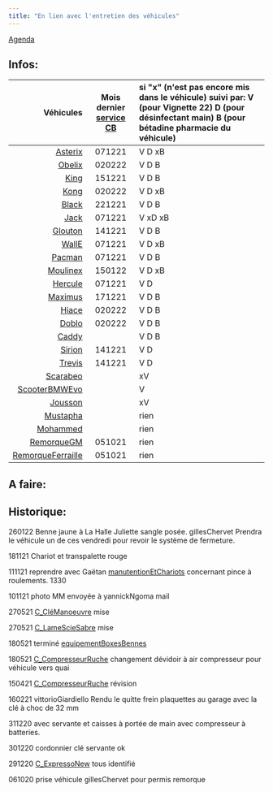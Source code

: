 ```yaml
---
title: "En lien avec l'entretien des véhicules"
---
```


[Agenda](notes/AgendaMaJournee.md) 
## Infos:
|Véhicules|Mois dernier [service CB](notes/equipements/vehicules/serviceCB.md)| si "x" (n'est pas encore mis dans le véhicule) suivi par: V (pour Vignette 22) D (pour désinfectant main) B (pour bétadine pharmacie du véhicule) |
|---:|:---:|:---|
|[Asterix](notes/equipements/vehicules/Asterix.md)|071221|V D xB| 
|[Obelix](notes/equipements/vehicules/Obelix.md)|020222|V D B|
|[King](notes/equipements/vehicules/King.md)|151221|V D B|
|[Kong](notes/equipements/vehicules/Kong.md)|020222|V D xB|
|[Black](notes/equipements/vehicules/Black.md)|221221|V D B|
|[Jack](notes/equipements/vehicules/Jack.md)|071221|V xD xB|
|[Glouton](notes/equipements/vehicules/Glouton.md)|141221|V D B|
|[WallE](notes/equipements/vehicules/WallE.md)|071221|V D xB|
|[Pacman](notes/equipements/vehicules/Pacman.md)|071221|V D B|
|[Moulinex](notes/equipements/vehicules/Moulinex.md)|150122|V D xB|
|[Hercule](notes/equipements/vehicules/Hercule.md)|071221|V D|
|[Maximus](notes/equipements/vehicules/Maximus.md)|171221|V D B|
|[Hiace](notes/equipements/vehicules/Hiace.md)|020222|V D B|
|[Doblo](notes/equipements/vehicules/Doblo.md)|020222|V D B|
|[Caddy](notes/equipements/vehicules/Caddy.md)||V D B|
|[Sirion](notes/equipements/vehicules/Sirion.md)|141221|V D|
|[Trevis](notes/equipements/vehicules/Trevis.md)|141221|V D|
|[Scarabeo](notes/equipements/vehicules/Scarabeo.md) | |xV|
|[ScooterBMWEvo](notes/equipements/vehicules/ScooterBMWEvo.md)|  |V|
|[Jousson](notes/equipements/vehicules/Jousson.md)|  |xV| 
|[Mustapha](notes/equipements/vehicules/Mustapha.md)|  |rien|
|[Mohammed](notes/equipements/vehicules/Mohammed.md)|  |rien|
|[RemorqueGM](notes/equipements/vehicules/RemorqueGM.md)|051021|rien|
|[RemorqueFerraille](notes/equipements/vehicules/RemorqueFerraille.md)|051021|rien|

## A faire: 

## Historique:
260122 Benne jaune à La Halle Juliette sangle posée. gillesChervet Prendra le véhicule un de ces vendredi pour revoir le système de fermeture.

181121 Chariot et transpalette rouge

111121 reprendre avec Gaëtan [manutentionEtChariots](notes/utilisateurs/fournisseurs/manutentionEtChariots.md) concernant pince à roulements. 1330

101121 photo MM envoyée à yannickNgoma mail

270521 [C_CléManoeuvre](notes/equipements/consommables/C_CléManoeuvre.md) mise

270521 [C_LameScieSabre](notes/equipements/consommables/C_LameScieSabre.md) mise 

180521 terminé [equipementBoxesBennes](notes/equipements/vehicules/equipementBoxesBennes.md) 

180521 [C_CompresseurRuche](notes/equipements/consommables/C_CompresseurRuche.md) changement dévidoir à air compresseur pour véhicule vers quai

150421 [C_CompresseurRuche](notes/equipements/consommables/C_CompresseurRuche.md) révision 

160221 vittorioGiardiello Rendu le quitte frein plaquettes au garage avec la clé à choc de 32 mm

311220 avec servante et caisses à portée de main avec compresseur à batteries.

301220 cordonnier clé servante ok

291220 [C_ExpressoNew](notes/equipements/consommables/C_ExpressoNew.md) tous identifié 

061020 prise véhicule gillesChervet pour permis remorque